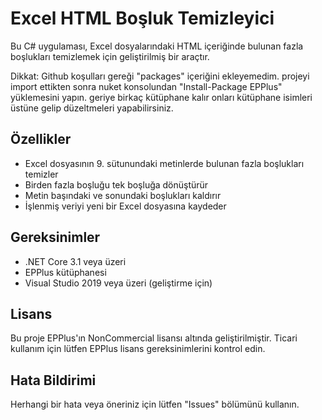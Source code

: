 # Excel HTML Boşluk Temizleyici

Bu C# uygulaması, Excel dosyalarındaki HTML içeriğinde bulunan fazla boşlukları temizlemek için geliştirilmiş bir araçtır.

Dikkat: Github koşulları gereği "packages" içeriğini ekleyemedim. projeyi import ettikten sonra nuket konsolundan "Install-Package EPPlus" yüklemesini yapın. geriye birkaç kütüphane kalır onları kütüphane isimleri üstüne gelip düzeltmeleri yapabilirsiniz.
## Özellikler

- Excel dosyasının 9. sütunundaki metinlerde bulunan fazla boşlukları temizler
- Birden fazla boşluğu tek boşluğa dönüştürür
- Metin başındaki ve sonundaki boşlukları kaldırır
- İşlenmiş veriyi yeni bir Excel dosyasına kaydeder

## Gereksinimler

- .NET Core 3.1 veya üzeri
- EPPlus kütüphanesi
- Visual Studio 2019 veya üzeri (geliştirme için)

## Lisans

Bu proje EPPlus'ın NonCommercial lisansı altında geliştirilmiştir. Ticari kullanım için lütfen EPPlus lisans gereksinimlerini kontrol edin.

## Hata Bildirimi

Herhangi bir hata veya öneriniz için lütfen "Issues" bölümünü kullanın.
